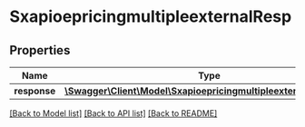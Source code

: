 # SxapioepricingmultipleexternalResp

## Properties
Name | Type | Description | Notes
------------ | ------------- | ------------- | -------------
**response** | [**\Swagger\Client\Model\SxapioepricingmultipleexternalResponse**](SxapioepricingmultipleexternalResponse.md) |  | [optional] 

[[Back to Model list]](../README.md#documentation-for-models) [[Back to API list]](../README.md#documentation-for-api-endpoints) [[Back to README]](../README.md)


